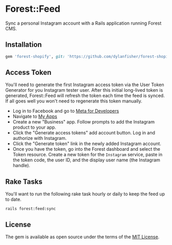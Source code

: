 # Forest::Feed
Sync a personal Instagram account with a Rails application running Forest CMS.

## Installation

```ruby
gem 'forest-shopify', git: 'https://github.com/dylanfisher/forest-shopify.git'
```

## Access Token

You'll need to generate the first Instagram access token via the User Token Generator for you Instagram tester user. After this initial long-lived token is generated,
Forest::Feed will refresh the token each time the feed is synced. If all goes well you won't need to regenerate this token manually.

- Log in to Facebook and go to [Meta for Developers](https://developers.facebook.com/)
- Navigate to [My Apps](https://developers.facebook.com/apps)
- Create a new "Business" app. Follow prompts to add the Instagram product to your app.
- Click the "Generate access tokens" add account button. Log in and authorize with Instagram.
- Click the "Generate token" link in the newly added Instagram account.
- Once you have the token, go into the Forest dashboard and select the Token resource. Create a new token for the `Instagram` service, paste in the token code, the user ID, and the display user name (the Instagram handle).

## Rake Tasks

You'll want to run the following rake task hourly or daily to keep the feed up to date.

`rails forest:feed:sync`

## License
The gem is available as open source under the terms of the [MIT License](https://opensource.org/licenses/MIT).
